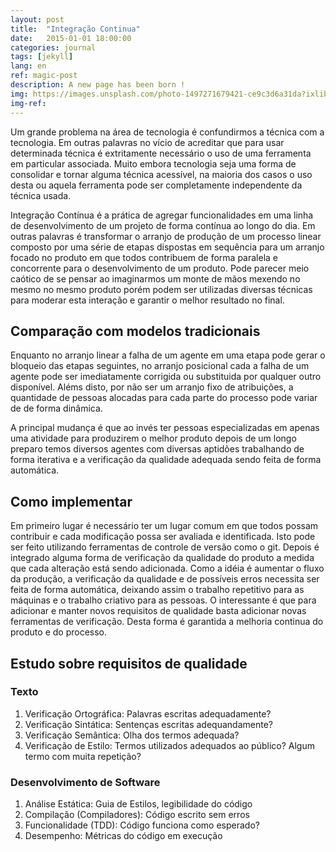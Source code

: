 ```yaml
---
layout: post
title:  "Integração Continua"
date:   2015-01-01 18:00:00
categories: journal
tags: [jekyll]
lang: en
ref: magic-post
description: A new page has been born !
img: https://images.unsplash.com/photo-1497271679421-ce9c3d6a31da?ixlib=rb-0.3.5&s=fb2bf45324ffdbe8780fc90bb813a35e&auto=format&fit=crop&w=1051&q=80
img-ref:
---
```


Um grande problema na área de tecnologia é confundirmos a técnica com a tecnologia. Em outras palavras no vício de acreditar que para usar determinada técnica é extritamente necessário o uso de uma ferramenta em particular associada. Muito embora tecnologia seja uma forma de consolidar e tornar alguma técnica acessível, na maioria dos casos o uso desta ou aquela ferramenta pode ser completamente independente da técnica usada.

Integração Contínua é a prática de agregar funcionalidades em uma linha de desenvolvimento de um projeto de forma contínua ao longo do dia. Em outras palavras é transformar o arranjo de produção de um processo linear composto por uma série de etapas dispostas em sequência para um arranjo focado no produto em que todos contribuem de forma paralela e concorrente para o desenvolvimento de um produto. Pode parecer meio caótico de se pensar ao imaginarmos um monte de mãos mexendo no mesmo no mesmo produto porém podem ser utilizadas diversas técnicas para moderar esta interação e garantir o melhor resultado no final.

## Comparação com modelos tradicionais

Enquanto no arranjo linear a falha de um agente em uma etapa pode gerar o bloqueio das etapas seguintes, no arranjo posicional cada a falha de um agente pode ser imediatamente corrigida ou substituida por qualquer outro disponível. Aléms disto, por não ser um arranjo fixo de atribuições, a quantidade de pessoas alocadas para cada parte do processo pode variar de de forma dinâmica.

A principal mudança é que ao invés ter pessoas especializadas em apenas uma atividade para produzirem o melhor produto depois de um longo preparo temos diversos agentes com diversas aptidões trabalhando de forma iterativa e a verificação da qualidade adequada sendo feita de forma automática.

## Como implementar

Em primeiro lugar é necessário ter um lugar comum em que todos possam contribuir e cada modificação possa ser avaliada e identificada. Isto pode ser feito utilizando ferramentas de controle de versão como o git. Depois é integrado alguma forma de verificação da qualidade do produto a medida que cada alteração está sendo adicionada. Como a idéia é aumentar o fluxo da produção, a verificação da qualidade e de possíveis erros necessita ser feita de forma automática, deixando assim o trabalho repetitivo para as máquinas e o trabalho criativo para as pessoas. O interessante é que para adicionar e manter novos requisitos de qualidade basta adicionar novas ferramentas de verificação. Desta forma é garantida a melhoria continua do produto e do processo.


## Estudo sobre requisitos de qualidade

### Texto

 1. Verificação Ortográfica: Palavras escritas adequadamente?
 2. Verificação Sintática: Sentenças escritas adequandamente?
 3. Verificação Semântica: Olha dos termos adequada?
 4. Verificação de Estilo: Termos utilizados adequados ao público? Algum termo com muita repetição?

### Desenvolvimento de Software

 1. Análise Estática: Guia de Estilos, legibilidade do código
 2. Compilação (Compiladores): Código escrito sem erros
 3. Funcionalidade (TDD): Código funciona como esperado?
 4. Desempenho: Métricas do código em execução


